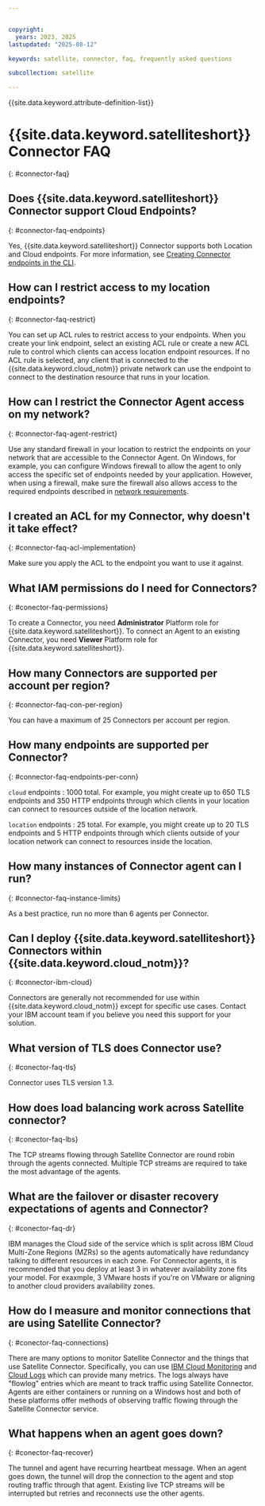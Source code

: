 ```yaml
---


copyright:
  years: 2023, 2025
lastupdated: "2025-08-12"

keywords: satellite, connector, faq, frequently asked questions

subcollection: satellite

---
```


{{site.data.keyword.attribute-definition-list}}


# {{site.data.keyword.satelliteshort}} Connector FAQ
{: #connector-faq}

## Does {{site.data.keyword.satelliteshort}} Connector support Cloud Endpoints?
{: #connector-faq-endpoints}

Yes, {{site.data.keyword.satelliteshort}} Connector supports both Location and Cloud endpoints. For more information, see [Creating Connector endpoints in the CLI](/docs/satellite?topic=satellite-connector-create-endpoints&interface=cli).
  
## How can I restrict access to my location endpoints?
{: #connector-faq-restrict}

You can set up ACL rules to restrict access to your endpoints. When you create your link endpoint, select an existing ACL rule or create a new ACL rule to control which clients can access location endpoint resources. If no ACL rule is selected, any client that is connected to the {{site.data.keyword.cloud_notm}} private network can use the endpoint to connect to the destination resource that runs in your location.

## How can I restrict the Connector Agent access on my network?
{: #connector-faq-agent-restrict}

Use any standard firewall in your location to restrict the endpoints on your network that are accessible to the Connector Agent. On Windows, for example, you can configure Windows firewall to allow the agent to only access the specific set of endpoints needed by your application. However, when using a firewall, make sure the firewall also allows access to the required endpoints described in [network requirements](/docs/satellite?topic=satellite-understand-connectors#network-requirements).

## I created an ACL for my Connector, why doesn't it take effect?
{: #connector-faq-acl-implementation}

Make sure you apply the ACL to the endpoint you want to use it against. 
  
## What IAM permissions do I need for Connectors?
{: #conector-faq-permissions}

To create a Connector, you need **Administrator** Platform role for {{site.data.keyword.satelliteshort}}. To connect an Agent to an existing Connector, you need **Viewer** Platform role for {{site.data.keyword.satelliteshort}}.

## How many Connectors are supported per account per region?
{: #connector-faq-con-per-region}

You can have a maximum of 25 Connectors per account per region.

## How many endpoints are supported per Connector?
{: #connector-faq-endpoints-per-conn}

`cloud` endpoints
:   1000 total. For example, you might create up to 650 TLS endpoints and 350 HTTP endpoints through which clients in your location can connect to resources outside of the location network.

`location` endpoints
:   25 total. For example, you might create up to 20 TLS endpoints and 5 HTTP endpoints through which clients outside of your location network can connect to resources inside the location.

## How many instances of Connector agent can I run?
{: #connector-faq-instance-limits}

As a best practice, run no more than 6 agents per Connector.

## Can I deploy {{site.data.keyword.satelliteshort}} Connectors within {{site.data.keyword.cloud_notm}}?
{: #connector-ibm-cloud}

Connectors are generally not recommended for use within {{site.data.keyword.cloud_notm}} except for specific use cases. Contact your IBM account team if you believe you need this support for your solution.

## What version of TLS does Connector use?
{: #conector-faq-tls}

Connector uses TLS version 1.3.




## How does load balancing work across Satellite connector?
{: #conector-faq-lbs}

The TCP streams flowing through Satellite Connector are round robin through the agents connected. Multiple TCP streams are required to take the most advantage of the agents.

## What are the failover or disaster recovery expectations of agents and Connector?
{: #conector-faq-dr}

IBM manages the Cloud side of the service which is split across IBM Cloud Multi-Zone Regions (MZRs) so the agents automatically have redundancy talking to different resources in each zone. For Connector agents, it is recommended that you deploy at least 3 in whatever availability zone fits your model. For exaxmple, 3 VMware hosts if you're on VMware or aligning to another cloud providers availability zones.

## How do I measure and monitor connections that are using Satellite Connector?
{: #conector-faq-connections}

There are many options to monitor Satellite Connector and the things that use Satellite Connector. Specifically, you can use [IBM Cloud Monitoring](https://cloud.ibm.com/docs/monitoring) and [Cloud Logs](https://cloud.ibm.com/docs/cloud-logs) which can provide many metrics. The logs always have "flowlog" entries which are meant to track traffic using Satellite Connector. Agents are either containers or running on a Windows host and both of these platforms offer methods of observing traffic flowing through the Satellite Connector service.

## What happens when an agent goes down?
{: #conector-faq-recover}

The tunnel and agent have recurring heartbeat message. When an agent goes down, the tunnel will drop the connection to the agent and stop routing traffic through that agent. Existing live TCP streams will be interrupted but retries and reconnects use the other agents.
